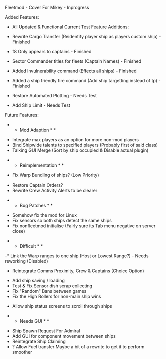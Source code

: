 Fleetmod - Cover For Mikey - Inprogress

Added Features:
+ All Updated & Functional
Current Test Feature Additions:
+ Rewrite Cargo Transfer (Reidentify player ship as players custom ship) - Finished
+ f8 Only appears to captains - Finished
+ Sector Commander titles for fleets (Captain Names) - Finished
+ Added Invulnerability command (Effects all ships) - Finished
+ Added a ship friendly fire command (Add ship targetting instead of tp) - Finished

+ Restore Automated Plotting - Needs Test
+ Add Ship Limit - Needs Test


Future Features:

* * Mod Adaption * *
  
+ Integrate max players as an option for more non-mod players
+ Bind Shipwide talents to specified players (Probably first of said class)
+ Talking GUI Merge (Sort by ship occupied & Disable actual plugin)

* * Reimplementation * *

- Fix Warp Bundling of ships? (Low Priority)
+ Restore Captain Orders?
+ Rewrite Crew Activity Alerts to be clearer

* * Bug Patches * *

- Somehow fix the mod for Linux
- Fix sensors so both ships detect the same ships 
- Fix nonfleetmod initialise (Fairly sure its Tab menu negative on server close)

* * Difficult * *

-* Link the Warp ranges to one ship (Host or Lowest Range?) - Needs reworking (Disabled)
+ Reintegrate Comms Proximity, Crew & Captains (Choice Option)
- Add ship saving / loading
- Test & Fix Sensor dish scrap collecting
- Fix "Random" Bans between games
- Fix the High Rollers for non-main ship wins
+ Allow ship status screens to scroll through ships

* * Needs GUI * *

+ Ship Spawn Request For Admiral
+ Add GUI for component movement between ships
+ Reintegrate Ship Claiming
+ ? Allow Fuel transfer
Maybe a bit of a rewrite to get it to perform smoother
